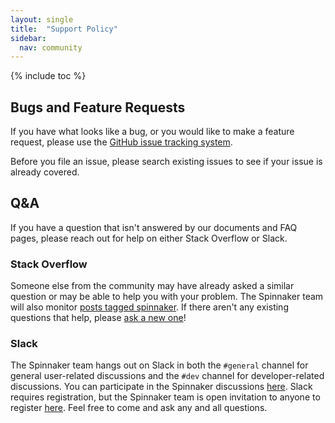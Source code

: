 ```yaml
---
layout: single
title:  "Support Policy"
sidebar:
  nav: community
---
```


{% include toc %}

## Bugs and Feature Requests

If you have what looks like a bug, or you would like to make a feature request, please use the [GitHub issue tracking system](https://github.com/spinnaker/spinnaker/issues).

Before you file an issue, please search existing issues to see if your issue is already covered.

## Q&A

If you have a question that isn't answered by our documents and FAQ pages, please reach out for help on either Stack Overflow or Slack.

### Stack Overflow

Someone else from the community may have already asked a similar question or may be able to help you with your problem. The Spinnaker team will also monitor [posts tagged spinnaker](http://stackoverflow.com/questions/tagged/spinnaker). If there aren't any existing questions that help, please [ask a new one](http://stackoverflow.com/questions/ask?tags=spinnaker)!

### Slack

The Spinnaker team hangs out on Slack in both the <code>#general</code> channel for general user-related discussions and the <code>#dev</code> channel for developer-related discussions. You can participate in the Spinnaker discussions [here](https://spinnakerteam.slack.com). Slack requires registration, but the Spinnaker team is open invitation to anyone to register [here](http://join.spinnaker.io). Feel free to come and ask any and all questions.

